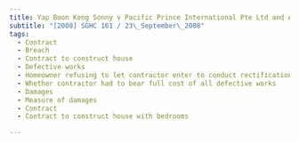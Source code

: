 ```yaml
---
title: Yap Boon Keng Sonny v Pacific Prince International Pte Ltd and Another
subtitle: "[2008] SGHC 161 / 23\_September\_2008"
tags:
  - Contract
  - Breach
  - Contract to construct house
  - Defective works
  - Homeowner refusing to let contractor enter to conduct rectification works
  - Whether contractor had to bear full cost of all defective works
  - Damages
  - Measure of damages
  - Contract
  - Contract to construct house with bedrooms

---
```


